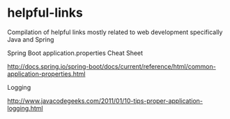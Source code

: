 # helpful-links
Compilation of helpful links mostly related to web development specifically Java and Spring

Spring Boot application.properties Cheat Sheet

http://docs.spring.io/spring-boot/docs/current/reference/html/common-application-properties.html

Logging

http://www.javacodegeeks.com/2011/01/10-tips-proper-application-logging.html
